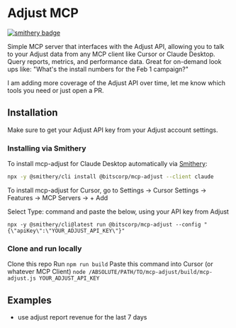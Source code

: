 # Adjust MCP
[![smithery badge](https://smithery.ai/badge/@bitscorp-mcp/mcp-adjust)](https://smithery.ai/badge/@bitscorp-mcp/mcp-adjust)

Simple MCP server that interfaces with the Adjust API, allowing you to talk to your Adjust data from any MCP client like Cursor or Claude Desktop. Query reports, metrics, and performance data. Great for on-demand look ups like: "What's the install numbers for the Feb 1 campaign?"

I am adding more coverage of the Adjust API over time, let me know which tools you need or just open a PR.

## Installation
Make sure to get your Adjust API key from your Adjust account settings.

### Installing via Smithery

To install mcp-adjust for Claude Desktop automatically via [Smithery](https://smithery.ai/server/@bitscorp-mcp/mcp-adjust):

```bash
npx -y @smithery/cli install @bitscorp/mcp-adjust --client claude
```

To install mcp-adjust for Cursor, go to Settings -> Cursor Settings -> Features -> MCP Servers -> + Add

Select Type: command and paste the below, using your API key from Adjust
```
npx -y @smithery/cli@latest run @bitscorp/mcp-adjust --config "{\"apiKey\":\"YOUR_ADJUST_API_KEY\"}"
```

### Clone and run locally
Clone this repo
Run `npm run build`
Paste this command into Cursor (or whatever MCP Client)
`node /ABSOLUTE/PATH/TO/mcp-adjust/build/mcp-adjust.js YOUR_ADJUST_API_KEY`

## Examples
- use adjust report revenue for the last 7 days
